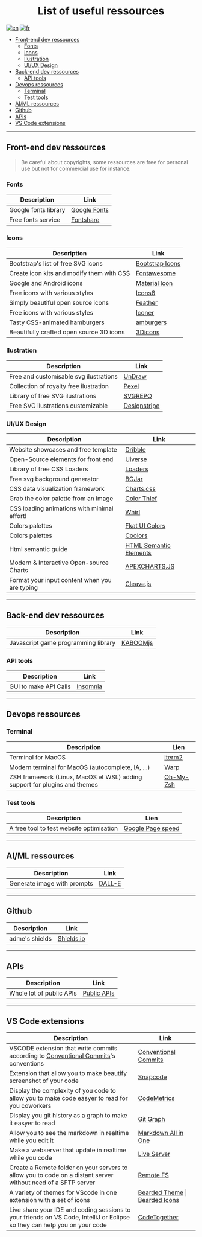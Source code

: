 <!-- @format -->

<h1 align="center">List of useful ressources</h1>

[![en](https://img.shields.io/badge/lang-en-red.svg)](./LINK.md)
[![fr](https://img.shields.io/badge/lang-fr-blue.svg)](./LINK-fr.md)

- [Front-end dev ressources](#front-end-dev-ressources)
  - [Fonts](#fonts)
  - [Icons](#icons)
  - [Ilustration](#ilustration)
  - [UI/UX Design](#uiux-design)
- [Back-end dev ressources](#back-end-dev-ressources)
  - [API tools](#api-tools)
- [Devops ressources](#devops-ressources)
  - [Terminal](#terminal)
  - [Test tools](#test-tools)
- [AI/ML ressources](#aiml-ressources)
- [Github](#github)
- [APIs](#apis)
- [VS Code extensions](#vs-code-extensions)

---

## Front-end dev ressources

> Be careful about copyrights, some ressources are free for personal use but not for commercial use for instance.

### Fonts

| Description          | Link                                      |
| -------------------- | ----------------------------------------- |
| Google fonts library | [Google Fonts](https://fonts.google.com/) |
| Free fonts service   | [Fontshare](https://www.fontshare.com)    |

### Icons

| Description                               | Link                                              |
| ----------------------------------------- | ------------------------------------------------- |
| Bootstrap's list of free SVG icons        | [Bootstrap Icons](https://icons.getbootstrap.com) |
| Create icon kits and modify them with CSS | [Fontawesome](https://fontawesome.com/icons)      |
| Google and Android icons                  | [Material Icon](https://fonts.google.com/icons)   |
| Free icons with various styles            | [Icons8](https://icons8.com/)                     |
| Simply beautiful open source icons        | [Feather](https://feathericons.com/)              |
| Free icons with various styles            | [Iconer](https://www.svgrepo.com/)                |
| Tasty CSS-animated hamburgers             | [amburgers](https://jonsuh.com/hamburgers/)       |
| Beautifully crafted open source 3D icons  | [3Dicons](https://3dicons.co/)                    |

### Ilustration

| Description                            | Link                                      |
| -------------------------------------- | ----------------------------------------- |
| Free and customisable svg ilustrations | [UnDraw](https://undraw.co/search)        |
| Collection of royalty free ilustration | [Pexel](https://www.pexels.com/)          |
| Library of free SVG ilustrations       | [SVGREPO](https://www.svgrepo.com/)       |
| Free SVG ilustrations customizable     | [Designstripe](https://designstripe.com/) |

### UI/UX Design

| Description                                   | Link                                                                                  |
| --------------------------------------------- | ------------------------------------------------------------------------------------- |
| Website showcases and free template           | [Dribble](https://dribbble.com)                                                       |
| Open-Source elements for front end            | [Uiverse](https://uiverse.io/)                                                        |
| Library of free CSS Loaders                   | [Loaders](https://cssloaders.github.io/)                                              |
| Free svg background generator                 | [BGJar](https://bgjar.com/)                                                           |
| CSS data visualization framework              | [Charts.css](https://chartscss.org/)                                                  |
| Grab the color palette from an image          | [Color Thief](https://lokeshdhakar.com/projects/color-thief/)                         |
| CSS loading animations with minimal effort!   | [Whirl](https://whirl.netlify.app/)                                                   |
| Colors palettes                               | [Fkat UI Colors](https://flatuicolors.com/)                                           |
| Colors palettes                               | [Coolors](https://coolors.co/)                                                        |
| Html semantic guide                           | [HTML Semantic Elements](https://www.w3schools.com/html/html5_semantic_elements.asp#) |
| Modern & Interactive Open-source Charts       | [APEXCHARTS.JS](https://apexcharts.com/)                                              |
| Format your input content when you are typing | [Cleave.js](https://nosir.github.io/cleave.js/)                                       |

---

## Back-end dev ressources

| Description                         | Link                              |
| ----------------------------------- | --------------------------------- |
| Javascript game programming library | [KABOOMjs](https://kaboomjs.com/) |

### API tools

| Description           | Link                              |
| --------------------- | --------------------------------- |
| GUI to make API Calls | [Insomnia](https://insomnia.rest) |

---

## Devops ressources

### Terminal

| Description                                                               | Lien                           |
| ------------------------------------------------------------------------- | ------------------------------ |
| Terminal for MacOS                                                        | [iterm2](https://iterm2.com/)  |
| Modern terminal for MacOS (autocomplete, IA, ...)                         | [Warp](https://www.warp.dev/)  |
| ZSH framework (Linux, MacOS et WSL) adding support for plugins and themes | [Oh-My-Zsh](https://ohmyz.sh/) |

### Test tools

| Description                              | Lien                                            |
| ---------------------------------------- | ----------------------------------------------- |
| A free tool to test website optimisation | [Google Page speed](https://pagespeed.web.dev/) |

---

## AI/ML ressources

| Description                 | Link                                  |
| --------------------------- | ------------------------------------- |
| Generate image with prompts | [DALL-E](https://openai.com/dall-e-2) |

---

## Github

| Description    | Link                              |
| -------------- | --------------------------------- |
| adme's shields | [Shields.io](https://shields.io/) |

---

## APIs

| Description              | Link                                                      |
| ------------------------ | --------------------------------------------------------- |
| Whole lot of public APIs | [Public APIs](https://github.com/public-apis/public-apis) |

---

## VS Code extensions

| Description                                                                                                                           | Link                                                                                                                                                                                           |
| ------------------------------------------------------------------------------------------------------------------------------------- | ---------------------------------------------------------------------------------------------------------------------------------------------------------------------------------------------- |
| VSCODE extension that write commits according to [Conventional Commits](https://www.conventionalcommits.org/en/v1.0.0/)'s conventions | [Conventional Commits](https://marketplace.visualstudio.com/items?itemName=vivaxy.vscode-conventional-commits)                                                                                 |
| Extension that allow you to make beautify screenshot of your code                                                                     | [Snapcode](https://marketplace.visualstudio.com/items?itemName=moyu.snapcode)                                                                                                                  |
| Display the complexity of you code to allow you to make code easyer to read for you coworkers                                         | [CodeMetrics](https://marketplace.visualstudio.com/items?itemName=kisstkondoros.vscode-codemetrics)                                                                                            |
| Display you git history as a graph to make it easyer to read                                                                          | [Git Graph](https://marketplace.visualstudio.com/items?itemName=mhutchie.git-graph)                                                                                                            |
| Allow you to see the markdown in realtime while you edit it                                                                           | [Markdown All in One](https://marketplace.visualstudio.com/items?itemName=yzhang.markdown-all-in-one)                                                                                          |
| Make a webserver that update in realtime while you code                                                                               | [Live Server](https://marketplace.visualstudio.com/items?itemName=ritwickdey.LiveServer)                                                                                                       |
| Create a Remote folder on your servers to allow you to code on a distant server without need of a SFTP server                         | [Remote FS](https://marketplace.visualstudio.com/items?itemName=liximomo.remotefs)                                                                                                             |
| A variety of themes for VScode in one extension with a set of icons                                                                   | [Bearded Theme](https://marketplace.visualstudio.com/items?itemName=BeardedBear.beardedtheme) \| [Bearded Icons](https://marketplace.visualstudio.com/items?itemName=BeardedBear.beardedicons) |
| Live share your IDE and coding sessions to your friends on VS Code, IntelliJ or Eclipse so they can help you on your code             | [CodeTogether](https://marketplace.visualstudio.com/items?itemName=genuitecllc.codetogether)                                                                                                   |
